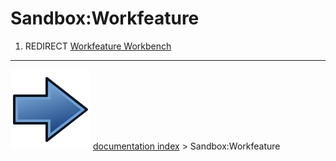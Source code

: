 # Sandbox:Workfeature
1.  REDIRECT [Workfeature Workbench](Workfeature_Workbench.md)



---
![](images/Button_right.svg) [documentation index](../README.md) > Sandbox:Workfeature
